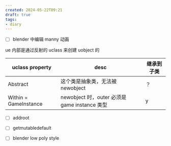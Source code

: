 ```yaml
---
created: 2024-05-22T09:21
draft: true
tags:
- diary
---
```



- [ ] blender 中编辑 manny 动画


ue 内部是通过反射的 uclass 来创建 uobject 的

| uclass property       | desc                                   | 继承到子类 |
| --------------------- | -------------------------------------- | ----- |
| Abstract              | 这个类是抽象类，无法被 newobject                  | ？     |
| Within = GameInstance | newobject 时，outer 必须是 game instance 类型 | y     |




- [ ] addroot
- [ ] getmutabledefault


- [ ] blender low poly style
